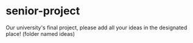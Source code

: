 # senior-project
Our university's final project, please add all your ideas in the designated place! (folder named ideas)
